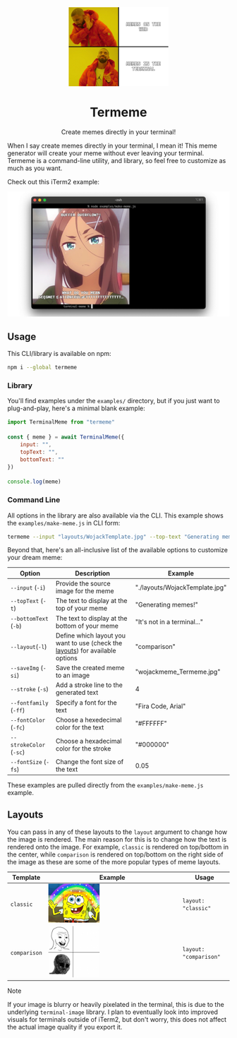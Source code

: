 <div align="center">
  <img width="45%" src="assets/logo.jpg" />
  <h1>Termeme</h1>
  <p>Create memes directly in your terminal!</p>
</div>

When I say create memes directly in your terminal, I mean it! This meme generator will create your meme without ever leaving your terminal. Termeme is a command-line utility, and library, so feel free to customize as much as you want.

Check out this iTerm2 example:

<img src= "assets/terminal_example.png" />

## Usage

This CLI/library is available on npm:

```bash
npm i --global termeme
```

### Library

You'll find examples under the `examples/` directory, but if you just want to plug-and-play, here's a minimal blank example:

```javascript
import TerminalMeme from "termeme"

const { meme } = await TerminalMeme({
    input: "",
    topText: "",
    bottomText: ""
})

console.log(meme)
```

### Command Line

All options in the library are also available via the CLI. This example shows the `examples/make-meme.js` in CLI form:

```bash
termeme --input "layouts/WojackTemplate.jpg" --top-text "Generating memes" --bottom-text "It's not in a terminal..." --layout "comparison" --save-img "wojackmeme_termeme.jpg" --stroke 4 --font-family "Fira Code, Arial" --font-color "#FFFFFF" --stroke-color "#000000" --font-size 0.05
```

Beyond that, here's an all-inclusive list of the available options to customize your dream meme:

| Option                  | Description                                                                               | Example                        |
| ----------------------- | ----------------------------------------------------------------------------------------- | ------------------------------ |
| `--input` (`-i`)        | Provide the source image for the meme                                                     | "./layouts/WojackTemplate.jpg" |
| `--topText` (`-t`)      | The text to display at the top of your meme                                               | "Generating memes!"            |
| `--bottomText` (`-b`)   | The text to display at the bottom of your meme                                            | "It's not in a terminal..."    |
| `--layout`(`-l`)        | Define which layout you want to use (check the [layouts](#layouts)) for available options | "comparison"                   |
| `--saveImg` (`-si`)     | Save the created meme to an image                                                         | "wojackmeme_Termeme.jpg"       |
| `--stroke` (`-s`)       | Add a stroke line to the generated text                                                   | 4                              |
| `--fontfamily` (`-ff`)  | Specify a font for the text                                                               | "Fira Code, Arial"             |
| `--fontColor` (`-fc`)   | Choose a hexedecimal color for the text                                                   | "#FFFFFF"                      |
| `--strokeColor` (`-sc`) | Choose a hexadecimal color for the stroke                                                 | "#000000"                      |
| `--fontSize` (`-fs`)    | Change the font size of the text                                                          | 0.05                           |

These examples are pulled directly from the `examples/make-meme.js` example.

## Layouts

You can pass in any of these layouts to the `layout` argument to change how the image is rendered. The main reason for this is to change how the text is rendered onto the image. For example, `classic` is rendered on top/bottom in the center, while `comparison` is rendered on top/bottom on the right side of the image as these are some of the more popular types of meme layouts.

| Template     | Example                                                 | Usage                  |
| ------------ | ------------------------------------------------------- | ---------------------- |
| `classic`    | <img width="40%" src="layouts/SpongebobTemplate.jpg" /> | `layout: "classic"`    |
| `comparison` | <img width="40%" src="layouts/WojackTemplate.jpg" />    | `layout: "comparison"` |

> [!NOTE]
> If your image is blurry or heavily pixelated in the terminal, this is due to the underlying `terminal-image` library. I plan to eventually look into improved visuals for terminals outside of iTerm2, but don't worry, this does not affect the actual image quality if you export it.
